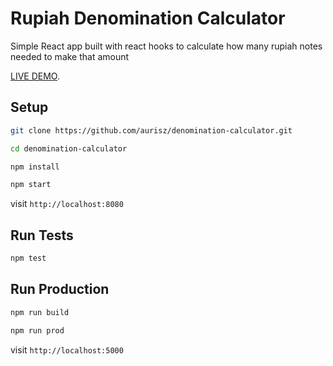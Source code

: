 # Rupiah Denomination Calculator

Simple React app built with react hooks to calculate how many rupiah notes needed to make that
amount

[LIVE DEMO](https://denomination-calculator.aurisophanz.now.sh).

## Setup

```sh
git clone https://github.com/aurisz/denomination-calculator.git
```

```sh
cd denomination-calculator
```

```sh
npm install
```

```sh
npm start
```

visit `http://localhost:8080`

## Run Tests

```sh
npm test
```

## Run Production

```sh
npm run build
```

```sh
npm run prod
```

visit `http://localhost:5000`
